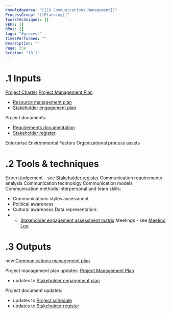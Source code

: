 ```yaml
---
KnowledgeArea: "[[10 Communications Management]]"
ProcessGroup: "[[Planning]]"
ToolsTechniques: []
EEFs: []
OPAs: []
tags: "#process"
TimesPerformed: ""
Description: ""
Page: 359
Section: "10.1"
---
```

# .1 Inputs
[Project Charter](Project%20Charter.md)
[Project Management Plan](Project%20Management%20Plan.md)
* [Resource management plan](Resource%20management%20plan.md)
* [Stakeholder engagement plan](Stakeholder%20engagement%20plan.md)

Project documents:
* [Requirements documentation](Requirements%20documentation.md)
* [Stakeholder register](Stakeholder%20register.md)

Enterprise Environmental Factors
Organizational process assets

# .2 Tools & techniques
Expert judgement - see [Stakeholder register](Stakeholder%20register.md)
Communication requirements analysis
Communication technology
Communication models
Communication methods
Interpersonal and team skills:
* Communications styles assessment
* Political awareness
* Cultural awareness
Data representation:
* * [Stakeholder engagement assessment matrix](Stakeholder%20engagement%20assessment%20matrix.md)
Meetings - see [Meeting Log](Meeting%20Log.md)

# .3 Outputs
new [Communications management plan](Communications%20management%20plan.md)

Project management plan updates: [Project Management Plan](Project%20Management%20Plan.md)
* updates to [Stakeholder engagement plan](Stakeholder%20engagement%20plan.md)

Project document updates:
* updates to [Project schedule](Project%20schedule.md)
* updates to [Stakeholder register](Stakeholder%20register.md)


